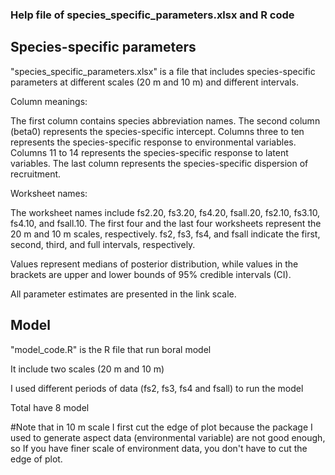 ### Help file of species_specific_parameters.xlsx and R code
## Species-specific parameters
"species_specific_parameters.xlsx" is a file that includes species-specific parameters at different scales (20 m and 10 m) and different intervals.

Column meanings:

The first column contains species abbreviation names.
The second column (beta0) represents the species-specific intercept.
Columns three to ten represents the species-specific response to environmental variables.
Columns 11 to 14 represents the species-specific response to latent variables.
The last column represents the species-specific dispersion of recruitment.

Worksheet names:

The worksheet names include fs2.20, fs3.20, fs4.20, fsall.20, fs2.10, fs3.10, fs4.10, and fsall.10.
The first four and the last four worksheets represent the 20 m and 10 m scales, respectively.
fs2, fs3, fs4, and fsall indicate the first, second, third, and full intervals, respectively.

Values represent medians of posterior distribution, while values in the brackets are upper and lower bounds of 95% credible intervals (CI).

All parameter estimates are presented in the link scale.

## Model
"model_code.R" is the R file that run boral model

It include two scales (20 m and 10 m)

I used different periods of data (fs2, fs3, fs4 and fsall) to run the model

Total have 8 model

#Note that in 10 m scale I first cut the edge of plot because the package I used to generate aspect data (environmental variable) are not good enough, so If you have finer scale of environment data, you don't have to cut the edge of plot.
